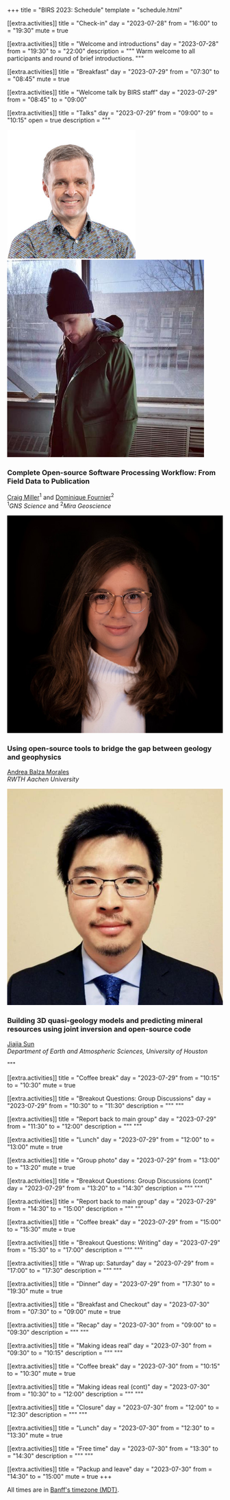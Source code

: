 +++
title = "BIRS 2023: Schedule"
template = "schedule.html"

[[extra.activities]]
title = "Check-in"
day = "2023-07-28"
from = "16:00"
to = "19:30"
mute = true

[[extra.activities]]
title = "Welcome and introductions"
day = "2023-07-28"
from = "19:30"
to = "22:00"
description = """
Warm welcome to all participants and round of brief introductions.
"""

[[extra.activities]]
title = "Breakfast"
day = "2023-07-29"
from = "07:30"
to = "08:45"
mute = true

[[extra.activities]]
title = "Welcome talk by BIRS staff"
day = "2023-07-29"
from = "08:45"
to = "09:00"

[[extra.activities]]
title = "Talks"
day = "2023-07-29"
from = "09:00"
to = "10:15"
open = true
description = """

<div class="talk-summary">
<div class="speakers">
    <div class="flex-1">
        <img class="speaker" src="/images/craig-miller.jpg" alt="Profile picture of Craig Miller">
    </div>
    <div class="flex-1">
        <img class="speaker" src="/images/dom-fournier.jpg" alt="Profile picture of Dominique Fournier">
    </div>
</div>
<div class="talk-title">
    <h3>Complete Open-source Software Processing Workflow: From Field Data to Publication</h3>
    <p>
    <a href="https://www.gns.cri.nz/about-us/staff-search/craig-miller">Craig Miller</a><sup>1</sup>
    and
    <a href="https://github.com/fourndo">Dominique Fournier</a><sup>2</sup>
    <br>
    <sup>1</sup><em>GNS Science</em>
    and
    <sup>2</sup><em>Mira Geoscience</em>
    </p>
</div>
</div>

<div class="talk-summary">
<div class="flex-1">
    <img class="speaker" src="/images/andrea-balza-morales.jpg" alt="Profile picture of Andrea Balza Morales">
</div>
<div class="talk-title">
    <h3>Using open-source tools to bridge the gap between geology and geophysics</h3>
    <p>
    <a href="https://www.andreabalza.com">Andrea Balza Morales</a>
    <br>
    <em>RWTH Aachen University</em>
    </p>
</div>
</div>

<div class="talk-summary">
<div class="flex-1">
    <img class="speaker" src="/images/jiajia-sun.jpg" alt="Profile picture of Jiajia Sun">
</div>
<div class="talk-title">
    <h3>Building 3D quasi-geology models and predicting mineral resources using joint inversion and open-source code</h3>
    <p>
    <a href="https://sites.google.com/view/jiajiasun">Jiajia Sun</a>
    <br>
    <em>Department of Earth and Atmospheric Sciences, University of Houston</em>
    </p>
</div>
</div>
"""

[[extra.activities]]
title = "Coffee break"
day = "2023-07-29"
from = "10:15"
to = "10:30"
mute = true

[[extra.activities]]
title = "Breakout Questions: Group Discussions"
day = "2023-07-29"
from = "10:30"
to = "11:30"
description = """
"""

[[extra.activities]]
title = "Report back to main group"
day = "2023-07-29"
from = "11:30"
to = "12:00"
description = """
"""

[[extra.activities]]
title = "Lunch"
day = "2023-07-29"
from = "12:00"
to = "13:00"
mute = true

[[extra.activities]]
title = "Group photo"
day = "2023-07-29"
from = "13:00"
to = "13:20"
mute = true

[[extra.activities]]
title = "Breakout Questions: Group Discussions (cont)"
day = "2023-07-29"
from = "13:20"
to = "14:30"
description = """
"""

[[extra.activities]]
title = "Report back to main group"
day = "2023-07-29"
from = "14:30"
to = "15:00"
description = """
"""

[[extra.activities]]
title = "Coffee break"
day = "2023-07-29"
from = "15:00"
to = "15:30"
mute = true

[[extra.activities]]
title = "Breakout Questions: Writing"
day = "2023-07-29"
from = "15:30"
to = "17:00"
description = """
"""

[[extra.activities]]
title = "Wrap up: Saturday"
day = "2023-07-29"
from = "17:00"
to = "17:30"
description = """
"""

[[extra.activities]]
title = "Dinner"
day = "2023-07-29"
from = "17:30"
to = "19:30"
mute = true




[[extra.activities]]
title = "Breakfast and Checkout"
day = "2023-07-30"
from = "07:30"
to = "09:00"
mute = true

[[extra.activities]]
title = "Recap"
day = "2023-07-30"
from = "09:00"
to = "09:30"
description = """
"""

[[extra.activities]]
title = "Making ideas real"
day = "2023-07-30"
from = "09:30"
to = "10:15"
description = """
"""

[[extra.activities]]
title = "Coffee break"
day = "2023-07-30"
from = "10:15"
to = "10:30"
mute = true

[[extra.activities]]
title = "Making ideas real (cont)"
day = "2023-07-30"
from = "10:30"
to = "12:00"
description = """
"""

[[extra.activities]]
title = "Closure"
day = "2023-07-30"
from = "12:00"
to = "12:30"
description = """
"""

[[extra.activities]]
title = "Lunch"
day = "2023-07-30"
from = "12:30"
to = "13:30"
mute = true

[[extra.activities]]
title = "Free time"
day = "2023-07-30"
from = "13:30"
to = "14:30"
description = """
"""

[[extra.activities]]
title = "Packup and leave"
day = "2023-07-30"
from = "14:30"
to = "15:00"
mute = true
+++

All times are in [Banff's timezone
(MDT)](https://www.timeanddate.com/time/zone/canada/banff).
